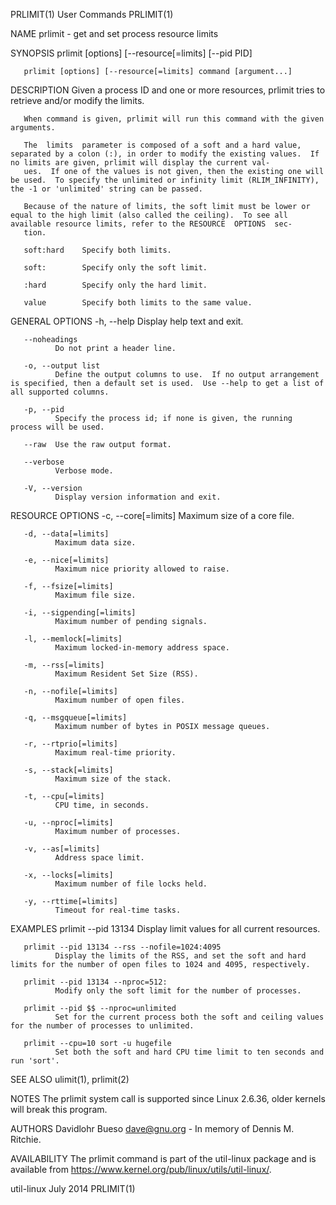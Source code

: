
PRLIMIT(1)                                                                                   User Commands                                                                                  PRLIMIT(1)

NAME
       prlimit - get and set process resource limits

SYNOPSIS
       prlimit [options] [--resource[=limits] [--pid PID]

       prlimit [options] [--resource[=limits] command [argument...]

DESCRIPTION
       Given a process ID and one or more resources, prlimit tries to retrieve and/or modify the limits.

       When command is given, prlimit will run this command with the given arguments.

       The  limits  parameter is composed of a soft and a hard value, separated by a colon (:), in order to modify the existing values.  If no limits are given, prlimit will display the current val‐
       ues.  If one of the values is not given, then the existing one will be used.  To specify the unlimited or infinity limit (RLIM_INFINITY), the -1 or 'unlimited' string can be passed.

       Because of the nature of limits, the soft limit must be lower or equal to the high limit (also called the ceiling).  To see all available resource limits, refer to the RESOURCE  OPTIONS  sec‐
       tion.

       soft:hard    Specify both limits.

       soft:        Specify only the soft limit.

       :hard        Specify only the hard limit.

       value        Specify both limits to the same value.

GENERAL OPTIONS
       -h, --help
              Display help text and exit.

       --noheadings
              Do not print a header line.

       -o, --output list
              Define the output columns to use.  If no output arrangement is specified, then a default set is used.  Use --help to get a list of all supported columns.

       -p, --pid
              Specify the process id; if none is given, the running process will be used.

       --raw  Use the raw output format.

       --verbose
              Verbose mode.

       -V, --version
              Display version information and exit.

RESOURCE OPTIONS
       -c, --core[=limits]
              Maximum size of a core file.

       -d, --data[=limits]
              Maximum data size.

       -e, --nice[=limits]
              Maximum nice priority allowed to raise.

       -f, --fsize[=limits]
              Maximum file size.

       -i, --sigpending[=limits]
              Maximum number of pending signals.

       -l, --memlock[=limits]
              Maximum locked-in-memory address space.

       -m, --rss[=limits]
              Maximum Resident Set Size (RSS).

       -n, --nofile[=limits]
              Maximum number of open files.

       -q, --msgqueue[=limits]
              Maximum number of bytes in POSIX message queues.

       -r, --rtprio[=limits]
              Maximum real-time priority.

       -s, --stack[=limits]
              Maximum size of the stack.

       -t, --cpu[=limits]
              CPU time, in seconds.

       -u, --nproc[=limits]
              Maximum number of processes.

       -v, --as[=limits]
              Address space limit.

       -x, --locks[=limits]
              Maximum number of file locks held.

       -y, --rttime[=limits]
              Timeout for real-time tasks.

EXAMPLES
       prlimit --pid 13134
              Display limit values for all current resources.

       prlimit --pid 13134 --rss --nofile=1024:4095
              Display the limits of the RSS, and set the soft and hard limits for the number of open files to 1024 and 4095, respectively.

       prlimit --pid 13134 --nproc=512:
              Modify only the soft limit for the number of processes.

       prlimit --pid $$ --nproc=unlimited
              Set for the current process both the soft and ceiling values for the number of processes to unlimited.

       prlimit --cpu=10 sort -u hugefile
              Set both the soft and hard CPU time limit to ten seconds and run 'sort'.

SEE ALSO
       ulimit(1), prlimit(2)

NOTES
       The prlimit system call is supported since Linux 2.6.36, older kernels will break this program.

AUTHORS
       Davidlohr Bueso <dave@gnu.org> - In memory of Dennis M. Ritchie.

AVAILABILITY
       The prlimit command is part of the util-linux package and is available from https://www.kernel.org/pub/linux/utils/util-linux/.

util-linux                                                                                     July 2014                                                                                    PRLIMIT(1)
